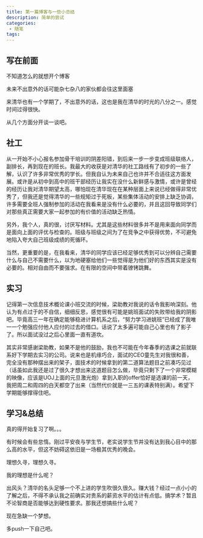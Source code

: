 ```yaml
---
title: 第一篇博客与一些小总结
description: 简单的尝试
categories:
 - 随笔
tags:
---
```


## 写在前面

不知道怎么的就想开个博客

未来不出意外的话可能杂七杂八的家伙都会往这里面塞

来清华也有一个学期了，不出意外的话，这也是我在清华的时光的八分之一。感觉时间过得很快。

从几个方面分开谈一谈吧。

## 社工

从一开始不小心报名参加骨干培训的阴差阳错，到后来一步一步变成班级联络人，副排长，再到现在的班长。我最大的收获是对清华的社工路线有了初步的一些了解，认识了许多非常优秀的学长。但我自认为未来自己也许并不合适往这方面发展。或许是从初中到高中的班干部经历让我实在没什么新鲜感与激情，或许是曾经的经历让我对清华期望太高，哪怕现在清华现在在某种层面上来说已经做得非常优秀了，但我还是觉得清华的一些规矩过于死板，某些集体活动的安排上缺乏协调，许多需要全班人强制参加的活动在我看来是没有什么必要的，并且这回导致同学们对那些真正需要大家一起参加的有价值的活动缺乏热情。

另外，我个人，真的很，讨厌写材料。尤其是这些材料很多并不是用来面向同学而是面向上面的评优与检查的。班级与班级之间为了在竞争之中获得优势，不可避免地陷入夸大自己班级成绩的死循环。

当然，更重要的是，在我看来，清华的同学应该已经足够优秀到可以分辨自己需要什么与自己不需要什么，以为地硬塞给他们一些觉得是为他们好的东西其实是没有必要的。相对自由而不要强求。在有限的空间中带着镣铐跳舞。

## 实习

记得第一次信息技术概论课小班交流的时候，梁助教对我说的话令我影响深刻。他认为有点过于的不自信，细细反思，感觉很有可能是姚班面试的失败带给我的阴影吧。毕竟高三一年在确定能够稳进计算机系之后，“努力学习进姚班”已经成了我唯一一个勉强应付他人应付的过去的借口。话说了太多遍可能自己心里也有了影子了。所以面试没过之后心里面一直有道坎。

其实非常感谢梁助教，如果不是他的鼓励，我也不可能在今年春季的选课之前就联系好下学期去实习的公司。说来也是机缘巧合，面试的CEO童先生对我很和善，完全没有那种摆出来的架子，面技术的时候拿到的第二道算法题目之前凑巧见过（话虽如此我还是过了很久才想出来这道题目怎么做，毕竟只剩下了一个非常模糊的映像，应该是UOJ上面的元旦激光炮）拿到入职的offer恰好是选课的前一天，我把周二和周四的白天都空了出来（当然代价就是一三五的课表特别满）。希望下学期能够撑得住吧。

## 学习&总结

真的得开始复习了啊。。。

有时候会有些怠惰。刚过平安夜与学生节，老实说学生节并没有达到我心目中的那么高的水平，但这不妨碍这依旧是一场极其优秀的晚会。

理想久寻，理想久寻。

我的理想是什么呢？

出风头？清华的名头足够一个不上进的学生吹很久很久。赚大钱？经过一点小小的了解之后，不得不承认我之前确实对贵系的薪资水平的估计有点低。搞学术？暂且不论智商是否能够达到硬性要求。那我还想搞些什么呢？

现在急缺一个梦想。

多push一下自己吧。
